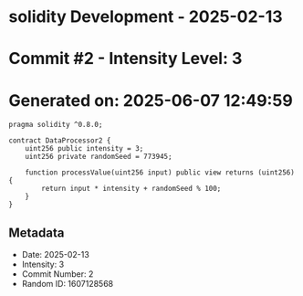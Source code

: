 ﻿# solidity Development - 2025-02-13
# Commit #2 - Intensity Level: 3
# Generated on: 2025-06-07 12:49:59
```solidity
pragma solidity ^0.8.0;

contract DataProcessor2 {
    uint256 public intensity = 3;
    uint256 private randomSeed = 773945;

    function processValue(uint256 input) public view returns (uint256) {
        return input * intensity + randomSeed % 100;
    }
}
```
## Metadata
- Date: 2025-02-13
- Intensity: 3
- Commit Number: 2
- Random ID: 1607128568
